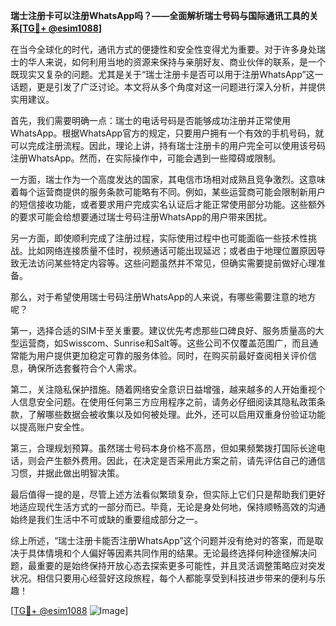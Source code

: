 **瑞士注册卡可以注册WhatsApp吗？——全面解析瑞士号码与国际通讯工具的关系[[TG💪+ @esim1088](https://t.me/s/esim1088)]**

在当今全球化的时代，通讯方式的便捷性和安全性变得尤为重要。对于许多身处瑞士的华人来说，如何利用当地的资源来保持与亲朋好友、商业伙伴的联系，是一个既现实又复杂的问题。尤其是关于“瑞士注册卡是否可以用于注册WhatsApp”这一话题，更是引发了广泛讨论。本文将从多个角度对这一问题进行深入分析，并提供实用建议。

首先，我们需要明确一点：瑞士的电话号码是否能够成功注册并正常使用WhatsApp。根据WhatsApp官方的规定，只要用户拥有一个有效的手机号码，就可以完成注册流程。因此，理论上讲，持有瑞士注册卡的用户完全可以使用该号码注册WhatsApp。然而，在实际操作中，可能会遇到一些障碍或限制。

一方面，瑞士作为一个高度发达的国家，其电信市场相对成熟且竞争激烈。这意味着每个运营商提供的服务条款可能略有不同。例如，某些运营商可能会限制新用户的短信接收功能，或者要求用户完成实名认证后才能正常使用部分功能。这些额外的要求可能会给想要通过瑞士号码注册WhatsApp的用户带来困扰。

另一方面，即使顺利完成了注册过程，实际使用过程中也可能面临一些技术性挑战。比如网络连接质量不佳时，视频通话可能出现延迟；或者由于地理位置原因导致无法访问某些特定内容等。这些问题虽然并不常见，但确实需要提前做好心理准备。

那么，对于希望使用瑞士号码注册WhatsApp的人来说，有哪些需要注意的地方呢？

第一，选择合适的SIM卡至关重要。建议优先考虑那些口碑良好、服务质量高的大型运营商，如Swisscom、Sunrise和Salt等。这些公司不仅覆盖范围广，而且通常能为用户提供更加稳定可靠的服务体验。同时，在购买前最好查阅相关评价信息，确保所选套餐符合个人需求。

第二，关注隐私保护措施。随着网络安全意识日益增强，越来越多的人开始重视个人信息安全问题。在使用任何第三方应用程序之前，请务必仔细阅读其隐私政策条款，了解哪些数据会被收集以及如何被处理。此外，还可以启用双重身份验证功能以提高账户安全性。

第三，合理规划预算。虽然瑞士号码本身价格不高昂，但如果频繁拨打国际长途电话，则会产生额外费用。因此，在决定是否采用此方案之前，请先评估自己的通信习惯，并据此做出明智决策。

最后值得一提的是，尽管上述方法看似繁琐复杂，但实际上它们只是帮助我们更好地适应现代生活方式的一部分而已。毕竟，无论是身处何地，保持顺畅高效的沟通始终是我们生活中不可或缺的重要组成部分之一。

综上所述，“瑞士注册卡能否注册WhatsApp”这个问题并没有绝对的答案，而是取决于具体情境和个人偏好等因素共同作用的结果。无论最终选择何种途径解决问题，最重要的是始终保持开放心态去探索更多可能性，并且灵活调整策略应对突发状况。相信只要用心经营好这段旅程，每个人都能享受到科技进步带来的便利与乐趣！

[[TG💪+ @esim1088](https://t.me/s/esim1088) ![Image](https://i.postimg.cc/4NQfJmqS/Snipaste-2025-05-13-00-14-12.png)]